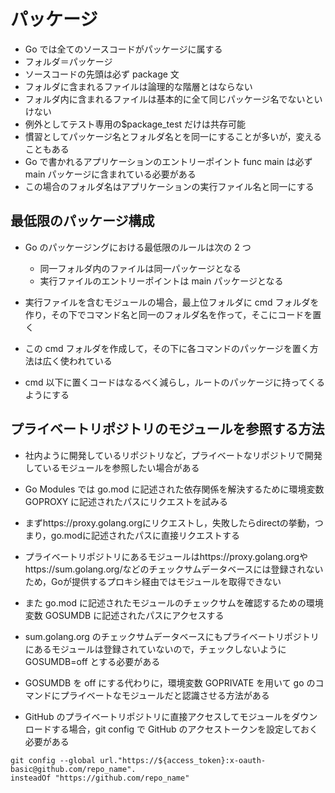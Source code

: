 # パッケージ

- Go では全てのソースコードがパッケージに属する
- フォルダ＝パッケージ
- ソースコードの先頭は必ず package 文
- フォルダに含まれるファイルは論理的な階層とはならない
- フォルダ内に含まれるファイルは基本的に全て同じパッケージ名でないといけない
- 例外としてテスト専用の$package_test だけは共存可能
- 慣習としてパッケージ名とフォルダ名とを同一にすることが多いが，変えることもある
- Go で書かれるアプリケーションのエントリーポイント func main は必ず main パッケージに含まれている必要がある
- この場合のフォルダ名はアプリケーションの実行ファイル名と同一にする

## 最低限のパッケージ構成

- Go のパッケージングにおける最低限のルールは次の 2 つ

  - 同一フォルダ内のファイルは同一パッケージとなる
  - 実行ファイルのエントリーポイントは main パッケージとなる

- 実行ファイルを含むモジュールの場合，最上位フォルダに cmd フォルダを作り，その下でコマンド名と同一のフォルダ名を作って，そこにコードを置く
- この cmd フォルダを作成して，その下に各コマンドのパッケージを置く方法は広く使われている
- cmd 以下に置くコードはなるべく減らし，ルートのパッケージに持ってくるようにする

## プライベートリポジトリのモジュールを参照する方法

- 社内ように開発しているリポジトリなど，プライベートなリポジトリで開発しているモジュールを参照したい場合がある

- Go Modules では go.mod に記述された依存関係を解決するために環境変数 GOPROXY に記述されたパスにリクエストを試みる
- まずhttps://proxy.golang.orgにリクエストし，失敗したらdirectの挙動，つまり，go.modに記述されたパスに直接リクエストする
- プライベートリポジトリにあるモジュールはhttps://proxy.golang.orgやhttps://sum.golang.org/などのチェックサムデータベースには登録されないため，Goが提供するプロキシ経由ではモジュールを取得できない
- また go.mod に記述されたモジュールのチェックサムを確認するための環境変数 GOSUMDB に記述されたパスにアクセスする
- sum.golang.org のチェックサムデータベースにもプライベートリポジトリにあるモジュールは登録されていないので，チェックしないように GOSUMDB=off とする必要がある
- GOSUMDB を off にする代わりに，環境変数 GOPRIVATE を用いて go のコマンドにプライベートなモジュールだと認識させる方法がある
- GitHub のプライベートリポジトリに直接アクセスしてモジュールをダウンロードする場合，git config で GitHub のアクセストークンを設定しておく必要がある

```
git config --global url."https://${access_token}:x-oauth-basic@github.com/repo_name".
insteadOf "https://github.com/repo_name"

```
